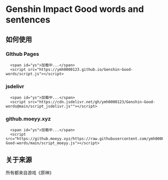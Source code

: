 # Genshin Impact Good words and sentences
 
## 如何使用

### GIthub Pages

      <span id="ys">加载中...</span>
      <script src="https://ymh0000123.github.io/Genshin-Good-words/script.js"></script>

### jsdelivr

      <span id="ys">加载中...</span>
      <script src="https://cdn.jsdelivr.net/gh/ymh0000123/Genshin-Good-words@main/script_jsdelivr.js""></script>

### github.moeyy.xyz

      <span id="ys">加载中...</span>
      <script src="https://github.moeyy.xyz/https://raw.githubusercontent.com/ymh0000123/Genshin-Good-words/main/script_moeyy.js"></script>


## 关于来源
所有都来自游戏《原神》
